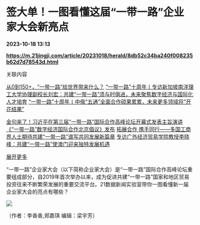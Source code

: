 # 签大单！一图看懂这届“一带一路”企业家大会新亮点

**2023-10-18 13:13**

**https://m.21jingji.com/article/20231018/herald/8db52c34ba240f008235b62d7d78543d.html**

关联内容

[从0到150+，“一带一路”给世界带来什么？](https://m.21jingji.com/article/20231016/herald/90fe57550803b68d451d320c4c06d11c.html) [“一带一路”十周年丨专访新加坡南洋理工大学协理副校长刘宏：共建“一带一路”须与时俱进，未来聚焦数字经济与国际化人才培育](https://m.21jingji.com/article/20231016/herald/722b323efa2e155c04d2a7129dc9369c.html) [“一带一路”十周年丨中俄“五通”全面合作硕果累累，未来更多领域将“开花结果”](https://m.21jingji.com/article/20231016/herald/844d71466b3853a6b5799c483c5db32e.html)

[金句来了！习近平在第三届“一带一路”国际合作高峰论坛开幕式发表主旨演讲](https://m.21jingji.com/article/20231018/herald/c0fadb380a3d16e275f6fe6de0708976.html) [《“一带一路”数字经济国际合作北京倡议》发布](https://m.21jingji.com/article/20231018/herald/7707f6806f55e031fc4d45ce957e126c.html) [拓展合作 携手同行——多国工商界人士期待共建“一带一路”谱写共同发展新篇章](https://m.21jingji.com/article/20231018/herald/68fd3ae7abfd62e4b6fa742a3ac4eec8.html) [专访广外经济贸易学院教授李晓峰：共建“一带一路”使澳门迎来独特发展机遇](https://m.21jingji.com/article/20231018/herald/9ff05f43e5f8c8589cc2dec5ea1a2d0b.html)

[展开更多](javascript:showMoreRelated();)

 “一带一路”企业家大会（以下简称企业家大会）是“一带一路”国际合作高峰论坛重要组成部分，自2019年首次举办以来，成为促进共建“一带一路”国家和地区贸易投资往来不断繁荣发展的重要交流平台。21数据新闻实验室带你一图看懂新一届企业家大会的亮点有哪些？

![](https://img.21jingji.com/uploadfile/cover/20231018/1697632731815925.jpg)

（作者：李香香,郑嘉琪 编辑：梁宇芳）